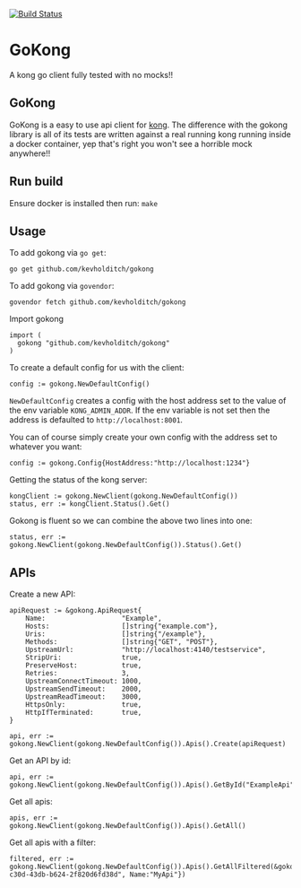[![Build Status](https://travis-ci.org/kevholditch/gokong.svg?branch=master)](https://travis-ci.org/kevholditch/gokong)

GoKong
======
A kong go client fully tested with no mocks!!

## GoKong
GoKong is a easy to use api client for [kong](https://getkong.org/).  The difference with the gokong library is all of its tests are written against a real running kong running inside a docker container, yep that's right you won't see a horrible mock anywhere!!

## Run build
Ensure docker is installed then run:
`make`


## Usage

To add gokong via `go get`:
```
go get github.com/kevholditch/gokong
```

To add gokong via `govendor`:

```
govendor fetch github.com/kevholditch/gokong
```

Import gokong
```
import (
  gokong "github.com/kevholditch/gokong"
)
```

To create a default config for us with the client:
```
config := gokong.NewDefaultConfig()
```

`NewDefaultConfig` creates a config with the host address set to the value of the env variable `KONG_ADMIN_ADDR`.
If the env variable is not set then the address is defaulted to `http://localhost:8001`.

You can of course simply create your own config with the address set to whatever you want:
```
config := gokong.Config{HostAddress:"http://localhost:1234"}
```


Getting the status of the kong server:
```
kongClient := gokong.NewClient(gokong.NewDefaultConfig())
status, err := kongClient.Status().Get()
```

Gokong is fluent so we can combine the above two lines into one:
```
status, err := gokong.NewClient(gokong.NewDefaultConfig()).Status().Get()
```

## APIs
Create a new API:
```
apiRequest := &gokong.ApiRequest{
	Name:                   "Example",
	Hosts:                  []string{"example.com"},
	Uris:                   []string{"/example"},
	Methods:                []string{"GET", "POST"},
	UpstreamUrl:            "http://localhost:4140/testservice",
	StripUri:               true,
	PreserveHost:           true,
	Retries:                3,
	UpstreamConnectTimeout: 1000,
	UpstreamSendTimeout:    2000,
	UpstreamReadTimeout:    3000,
	HttpsOnly:              true,
	HttpIfTerminated:       true,
}

api, err := gokong.NewClient(gokong.NewDefaultConfig()).Apis().Create(apiRequest)
```

Get an API by id:
```
api, err := gokong.NewClient(gokong.NewDefaultConfig()).Apis().GetById("ExampleApi")
```

Get all apis:
```
apis, err := gokong.NewClient(gokong.NewDefaultConfig()).Apis().GetAll()
```

Get all apis with a filter:
```
filtered, err := gokong.NewClient(gokong.NewDefaultConfig()).Apis().GetAllFiltered(&gokong.GetAllFilter{Id:"936ad391-c30d-43db-b624-2f820d6fd38d", Name:"MyApi"})
```


